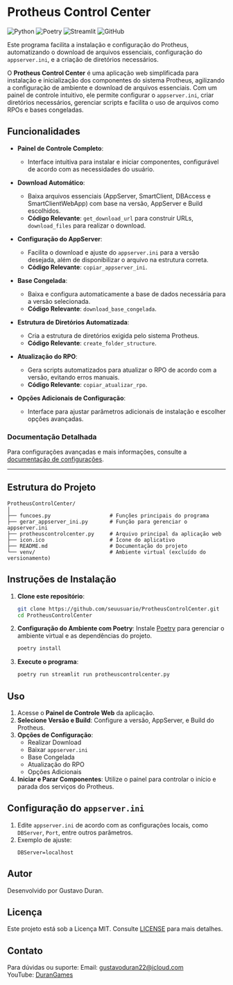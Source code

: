 # Protheus Control Center
![Python](https://img.shields.io/badge/python-3670A0?style=for-the-badge&logo=python&logoColor=ffdd54)
![Poetry](https://img.shields.io/badge/Poetry-60A5FA?style=for-the-badge&logo=poetry&logoColor=white)
![Streamlit](https://img.shields.io/badge/Streamlit-FF4B4B?style=for-the-badge&logo=streamlit&logoColor=white)
![GitHub](https://img.shields.io/badge/GitHub-181717?style=for-the-badge&logo=github&logoColor=white)

Este programa facilita a instalação e configuração do Protheus, automatizando o download de arquivos essenciais, configuração do `appserver.ini`, e a criação de diretórios necessários.


O **Protheus Control Center** é uma aplicação web simplificada para instalação e inicialização dos componentes do sistema Protheus, agilizando a configuração de ambiente e download de arquivos essenciais. Com um painel de controle intuitivo, ele permite configurar o `appserver.ini`, criar diretórios necessários, gerenciar scripts e facilita o uso de arquivos como RPOs e bases congeladas.

## Funcionalidades

- **Painel de Controle Completo**:
  - Interface intuitiva para instalar e iniciar componentes, configurável de acordo com as necessidades do usuário.
  
- **Download Automático**: 
  - Baixa arquivos essenciais (AppServer, SmartClient, DBAccess e SmartClientWebApp) com base na versão, AppServer e Build escolhidos.
  - **Código Relevante**: `get_download_url` para construir URLs, `download_files` para realizar o download.

- **Configuração do AppServer**:
  - Facilita o download e ajuste do `appserver.ini` para a versão desejada, além de disponibilizar o arquivo na estrutura correta.
  - **Código Relevante**: `copiar_appserver_ini`.

- **Base Congelada**:
  - Baixa e configura automaticamente a base de dados necessária para a versão selecionada.
  - **Código Relevante**: `download_base_congelada`.

- **Estrutura de Diretórios Automatizada**:
  - Cria a estrutura de diretórios exigida pelo sistema Protheus.
  - **Código Relevante**: `create_folder_structure`.

- **Atualização do RPO**:
  - Gera scripts automatizados para atualizar o RPO de acordo com a versão, evitando erros manuais.
  - **Código Relevante**: `copiar_atualizar_rpo`.

- **Opções Adicionais de Configuração**:
  - Interface para ajustar parâmetros adicionais de instalação e escolher opções avançadas.

### Documentação Detalhada

Para configurações avançadas e mais informações, consulte a [documentação de configurações](docs/CONFIGURACOES_DIRETORIOS.md).

---

## Estrutura do Projeto

```plaintext
ProtheusControlCenter/
│
├── funcoes.py                   # Funções principais do programa
├── gerar_appserver_ini.py       # Função para gerenciar o appserver.ini
├── protheuscontrolcenter.py     # Arquivo principal da aplicação web
├── icon.ico                     # Ícone do aplicativo
├── README.md                    # Documentação do projeto
└── venv/                        # Ambiente virtual (excluído do versionamento)
```

## Instruções de Instalação

1. **Clone este repositório**:
   ```bash
   git clone https://github.com/seuusuario/ProtheusControlCenter.git
   cd ProtheusControlCenter
   ```

2. **Configuração do Ambiente com Poetry**:
   Instale [Poetry](https://python-poetry.org/) para gerenciar o ambiente virtual e as dependências do projeto.
   ```bash
   poetry install
   ```

3. **Execute o programa**:
   ```bash
   poetry run streamlit run protheuscontrolcenter.py
   ```

## Uso

1. Acesse o **Painel de Controle Web** da aplicação.
2. **Selecione Versão e Build**: Configure a versão, AppServer, e Build do Protheus.
3. **Opções de Configuração**:
   - Realizar Download
   - Baixar `appserver.ini`
   - Base Congelada
   - Atualização do RPO
   - Opções Adicionais
4. **Iniciar e Parar Componentes**: Utilize o painel para controlar o início e parada dos serviços do Protheus.

## Configuração do `appserver.ini`

1. Edite `appserver.ini` de acordo com as configurações locais, como `DBServer`, `Port`, entre outros parâmetros.
2. Exemplo de ajuste:
   ```plaintext
   DBServer=localhost
   ```

## Autor

Desenvolvido por Gustavo Duran.

## Licença

Este projeto está sob a Licença MIT. Consulte [LICENSE](LICENSE) para mais detalhes.

## Contato

Para dúvidas ou suporte:
Email: gustavoduran22@icloud.com  
YouTube: [DuranGames](https://www.youtube.com/@DuranGames)
